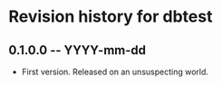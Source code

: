 # Revision history for dbtest

## 0.1.0.0 -- YYYY-mm-dd

* First version. Released on an unsuspecting world.
